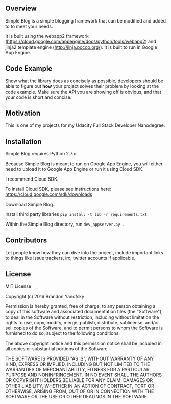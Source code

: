 ## Overview

Simple Blog is a simple blogging framework that can be modified and added to to meet your needs.

It is built using the webapp2 framework (https://cloud.google.com/appengine/docs/python/tools/webapp2) and jinja2 template engine (http://jinja.pocoo.org/). It is built to run in Google App Engine.

## Code Example

Show what the library does as concisely as possible, developers should be able to figure out **how** your project solves their problem by looking at the code example. Make sure the API you are showing off is obvious, and that your code is short and concise.

## Motivation

This is one of my projects for my Udacity Full Stack Developer Nanodegree.

## Installation

Simple Blog requires Python 2.7.x

Because Simple Blog is meant to run on Google App Engine, you will either need to upload it to Google App Engine or run it using Cloud SDK.

I recommend Cloud SDK.

To install Cloud SDK, please see instructions here: https://cloud.google.com/sdk/downloads

Download Simple Blog.

Install third party libraries `pip install -t lib -r requirements.txt`

Within the Simple Blog directory, run `dev_appserver.py .`

## Contributors

Let people know how they can dive into the project, include important links to things like issue trackers, irc, twitter accounts if applicable.

## License

MIT License

Copyright (c) 2016 Brandon Yanofsky

Permission is hereby granted, free of charge, to any person obtaining a copy
of this software and associated documentation files (the "Software"), to deal
in the Software without restriction, including without limitation the rights
to use, copy, modify, merge, publish, distribute, sublicense, and/or sell
copies of the Software, and to permit persons to whom the Software is
furnished to do so, subject to the following conditions:

The above copyright notice and this permission notice shall be included in all
copies or substantial portions of the Software.

THE SOFTWARE IS PROVIDED "AS IS", WITHOUT WARRANTY OF ANY KIND, EXPRESS OR
IMPLIED, INCLUDING BUT NOT LIMITED TO THE WARRANTIES OF MERCHANTABILITY,
FITNESS FOR A PARTICULAR PURPOSE AND NONINFRINGEMENT. IN NO EVENT SHALL THE
AUTHORS OR COPYRIGHT HOLDERS BE LIABLE FOR ANY CLAIM, DAMAGES OR OTHER
LIABILITY, WHETHER IN AN ACTION OF CONTRACT, TORT OR OTHERWISE, ARISING FROM,
OUT OF OR IN CONNECTION WITH THE SOFTWARE OR THE USE OR OTHER DEALINGS IN THE
SOFTWARE.
